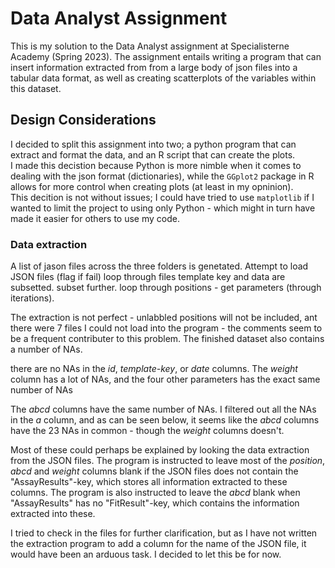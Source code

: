 # Data Analyst Assignment
This is my solution to the Data Analyst assignment at Specialisterne Academy (Spring 2023). The assignment entails writing a program that can insert information extracted from from a large body of json files into a tabular data format, as well as creating scatterplots of the variables within this dataset. 

## Design Considerations
I decided to split this assignment into two; a python program that can extract and format the data, and an R script that can create the plots.   
I made this decistion because Python is more nimble when it comes to dealing with the json format (dictionaries), while the `GGplot2` package in R allows for more control when creating plots (at least in my opninion).    
This decition is not without issues; I could have tried to use `matplotlib` if I wanted to limit the project to using only Python - which might in turn have made it easier for others to use my code. 

### Data extraction
A list of jason files across the three folders is genetated.
Attempt to load JSON files (flag if fail)
loop through files
template key and data are subsetted.
subset further. 
loop through positions - get parameters (through iterations). 


The extraction is not perfect - unlabbled positions will not be included, ant there were 7 files I could not load into the program - the comments seem to be a frequent contributer to this problem. 
The finished dataset also contains a number of NAs. 

there are no NAs in the _id_, _template-key_, 
or _date_ columns. The _weight_ column has a lot of NAs, and the four other 
parameters has the exact same number of NAs

The _abcd_ columns have the same number of NAs. I filtered out all the NAs in 
the _a_ column, and as can be seen below, it seems like the _abcd_ columns have 
the 23 NAs in common - though the _weight_ columns doesn't. 

Most of these could perhaps be explained by looking the data 
extraction from the JSON files. 
The program is instructed to leave most of the _position_, _abcd_ and _weight_ 
columns blank if the JSON files does not contain the "AssayResults"-key, which 
stores all information extracted to these columns. 
The program is also instructed to leave the _abcd_ blank when "AssayResults" 
has no "FitResult"-key, which contains the information extracted into these.

I tried to check in the files for further clarification, but as I have not 
written the extraction program to add a column for the name of the JSON file, 
it would have been an arduous task. 
I decided to let this be for now.  

